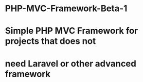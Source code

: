 # PHP-MVC-Framework-Beta-1

# Simple PHP MVC Framework for projects that does not 
# need Laravel or other advanced framework
